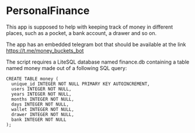 # PersonalFinance
This app is supposed to help with keeping track of money in different places, such as a pocket, a bank account, a drawer and
 so on.

The app has an embedded telegram bot that should be available at the link https://t.me/money_buckets_bot

The script requires a LiteSQL database named finance.db containing a table named money made out of a following SQL 
query:

    CREATE TABLE money (
      unique_id INTEGER NOT NULL PRIMARY KEY AUTOINCREMENT,
      users INTEGER NOT NULL,
      years INTEGER NOT NULL,
      months INTEGER NOT NULL,
      days INTEGER NOT NULL,
      wallet INTEGER NOT NULL,
      drawer INTEGER NOT NULL,
      bank INTEGER NOT NULL
    );
